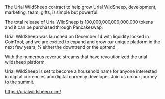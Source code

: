 
The Urial WildSheep contract to help grow Urial WildSheep,
 development, marketing, team, gifts, is simple but powerful.

The total release of Urial WildSheep is 100,000,000,000,000,000 tokens and it can be purchased through Pancakeswap.

Urial WildSheep was launched on December 14 with liquidity locked in CoinTool, and we are excited to expand and grow our unique platform in the next few years,
⅞ either the downtrend or the uptrend.

With the numerous revenue streams that have revolutionized the urial wildsheep platform,

Urial WildSheep is set to become a household name for anyone interested in digital currencies and digital currency developer.
 Join us on our journey to the summit.

https://urialwildsheep.com/
